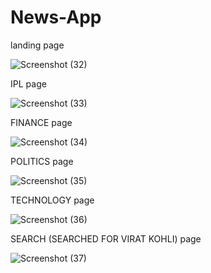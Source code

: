 # News-App
landing page

![Screenshot (32)](https://github.com/apoorv-18/News-App/assets/121438581/27d3590a-9c82-4282-bfed-f596ed07a0ac)

IPL page

![Screenshot (33)](https://github.com/apoorv-18/News-App/assets/121438581/fa2671b9-50fa-4e12-9c28-d5c9dc4c6516)

FINANCE page

![Screenshot (34)](https://github.com/apoorv-18/News-App/assets/121438581/571c8c2c-855b-477e-9bcf-43960960c2dd)

POLITICS page

![Screenshot (35)](https://github.com/apoorv-18/News-App/assets/121438581/71642391-62d5-4f1f-b15b-1afd9c856512)

TECHNOLOGY page

![Screenshot (36)](https://github.com/apoorv-18/News-App/assets/121438581/a2b9dffd-0f33-4243-923b-cec5bea9e73b)

SEARCH (SEARCHED FOR VIRAT KOHLI) page

![Screenshot (37)](https://github.com/apoorv-18/News-App/assets/121438581/4bb6cdde-4a51-43c2-a623-79d37abeea25)
